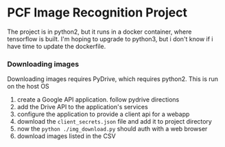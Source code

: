 PCF Image Recognition Project
=============================

The project is in python2, but it runs in a docker container, where
tensorflow is built.  I'm hoping to upgrade to python3, but i don't
know if i have time to update the dockerfile.

### Downloading images

Downloading images requires PyDrive, which requires python2.  This
is run on the host OS

1. create a Google API application.  follow pydrive directions
1. add the Drive API to the application's services
1. configure the application to provide a client api for a webapp
1. download the `client_secrets.json` file and add it to project directory
1. now the `python ./img_download.py` should auth with a web browser
1. download images listed in the CSV


